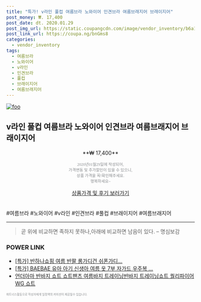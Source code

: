 ```yaml
--- 
title: "특가! v라인 풀컵 여름브라 노와이어 인견브라 여름브래지어 브래이지어" 
post_money: ₩. 17,400 
post_date: dt. 2020.01.29 
post_img_url: https://static.coupangcdn.com/image/vendor_inventory/b6a1/954f43a95b58fc9fbede74480e11ec533074275a5f00b627a6f169310ff6.jpg 
post_link_url: https://coupa.ng/bnGms8 
categories: 
  - vendor_inventory 
tags: 
  - 여름브라 
  - 노와이어 
  - v라인 
  - 인견브라 
  - 풀컵 
  - 브래이지어 
  - 여름브래지어 
--- 
```

[![foo](https://static.coupangcdn.com/image/vendor_inventory/b6a1/954f43a95b58fc9fbede74480e11ec533074275a5f00b627a6f169310ff6.jpg)](https://coupa.ng/bnGms8) 

## v라인 풀컵 여름브라 노와이어 인견브라 여름브래지어 브래이지어 
<p style="text-align: center;">**₩ 17,400**</p> 
<p style="text-align: center;"><span style="color: #898c8f; font-family: Georgia,Times,serif; font-size: 0.75em;">2020년01월29일에 작성되어, <br>가격변동 및 추가할인이 있을 수 있으니,<br> 상품 가격을 꼭!확인해주세요.<br>행복하세요~</span> 
</p>	 
<div markdown="0" style="text-align: center;"><a href="https://coupa.ng/bnGms8" class="btn btn--success">상품가격 및 후기 보러가기</a></div> 
<br><br> 
  #여름브라 #노와이어 #v라인 #인견브라 #풀컵 #브래이지어 #여름브래지어 
<hr> 

> 곧 위에 비교하면 족하지 못하나,아래에 비교하면 남음이 있다. – 명심보감 


### POWER LINK

* <a href="https://blog.naver.com/sakai111/221786185127" target="_blank">[특가] 반하나쇼핑 여름 반팔 롱가디건 쉬폰가디...</a>
* <a href="https://blog.naver.com/sakai111/221788912270" target="_blank">[특가] BAEBAE 유아 아기 신생아 여름 옷 7부 자가드 우주복 ...</a>
* <a href="https://blog.naver.com/sakai111/221783153476" target="_blank">언더아마 반바지 쇼트 쇼트팬츠 여름바지 트레이닝반바지 트레이닝쇼트 퀄리파이어 WG 쇼트</a>

<span style="color: #898c8f; font-family: Georgia,Times,serif; font-size: 0.55em;">파트너스활동으로 작성자에게 일정액의 커미션이 제공될수 있습니다.</span> 
